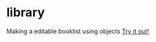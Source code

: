 # library
Making a editable booklist using objects
[Try it out!](https://kessius00.github.io/library/)
